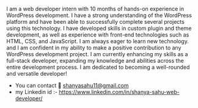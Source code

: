 I am a web developer intern with 10 months of hands-on experience in WordPress development. I have a strong understanding of the WordPress platform and have been able to successfully complete several projects using this technology. I have developed skills in custom plugin and theme development, as well as experience with front-end technologies such as HTML, CSS, and JavaScript. I am always eager to learn new technology. and I am confident in my ability to make a positive contribution to any WordPress development project.
                              I am currently enhancing my skills as a full-stack developer, expanding my knowledge and abilities across the entire development process. I am dedicated to becoming a well-rounded and versatile developer!
- You can contact 📧 shanyasahu11@gmail.com
- my Linkedin id :- https://www.linkedin.com/in/shanya-sahu-web-developer/


<!---
Shanya-Sahu/Shanya-Sahu is a ✨ special ✨ repository because its `README.md` (this file) appears on your GitHub profile.
You can click the Preview link to take a look at your changes.
--->

